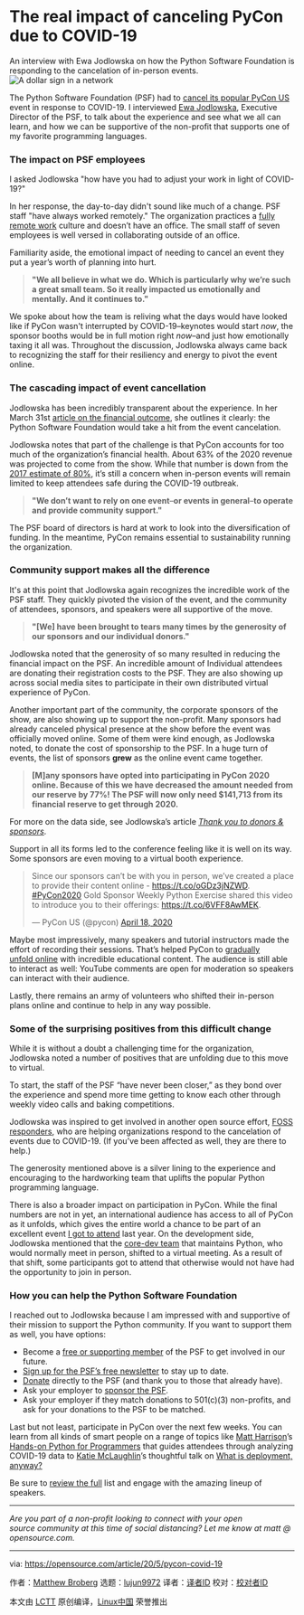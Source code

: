 [#]: collector: (lujun9972)
[#]: translator: ( )
[#]: reviewer: ( )
[#]: publisher: ( )
[#]: url: ( )
[#]: subject: (The real impact of canceling PyCon due to COVID-19)
[#]: via: (https://opensource.com/article/20/5/pycon-covid-19)
[#]: author: (Matthew Broberg https://opensource.com/users/mbbroberg)

The real impact of canceling PyCon due to COVID-19
======
An interview with Ewa Jodlowska on how the Python Software Foundation is
responding to the cancelation of in-person events.
![A dollar sign in a network][1]

The Python Software Foundation (PSF) had to [cancel its popular PyCon US][2] event in response to COVID-19. I interviewed [Ewa Jodlowska][3], Executive Director of the PSF, to talk about the experience and see what we all can learn, and how we can be supportive of the non-profit that supports one of my favorite programming languages.

### The impact on PSF employees

I asked Jodlowska "how have you had to adjust your work in light of COVID-19?"

In her response, the day-to-day didn't sound like much of a change. PSF staff "have always worked remotely." The organization practices a [fully remote work][4] culture and doesn’t have an office. The small staff of seven employees is well versed in collaborating outside of an office.

Familiarity aside, the emotional impact of needing to cancel an event they put a year’s worth of planning into hurt.

> **"We all believe in what we do. Which is particularly why we’re such a great small team. So it really impacted us emotionally and mentally. And it continues to."**

We spoke about how the team is reliving what the days would have looked like if PyCon wasn't interrupted by COVID-19–keynotes would start _now_, the sponsor booths would be in full motion right _now_–and just how emotionally taxing it all was. Throughout the discussion, Jodlowska always came back to recognizing the staff for their resiliency and energy to pivot the event online.

### The cascading impact of event cancellation

Jodlowska has been incredibly transparent about the experience. In her March 31st [article on the financial outcome][5], she outlines it clearly: the Python Software Foundation would take a hit from the event cancelation. 

Jodlowska notes that part of the challenge is that PyCon accounts for too much of the organization’s financial health. About 63% of the 2020 revenue was projected to come from the show. While that number is down from the [2017 estimate of 80%][6], it’s still a concern when in-person events will remain limited to keep attendees safe during the COVID-19 outbreak.

> **"We don’t want to rely on one event**–**or events in general**–**to operate and provide community support."**

The PSF board of directors is hard at work to look into the diversification of funding. In the meantime, PyCon remains essential to sustainability running the organization.

### Community support makes all the difference

It's at this point that Jodlowska again recognizes the incredible work of the PSF staff. They quickly pivoted the vision of the event, and the community of attendees, sponsors, and speakers were all supportive of the move.

> **"[We] have been brought to tears many times by the generosity of our sponsors and our individual donors."**

Jodlowska noted that the generosity of so many resulted in reducing the financial impact on the PSF. An incredible amount of Individual attendees are donating their registration costs to the PSF. They are also showing up across social media sites to participate in their own distributed virtual experience of PyCon. 

Another important part of the community, the corporate sponsors of the show, are also showing up to support the non-profit. Many sponsors had already canceled physical presence at the show before the event was officially moved online. Some of them were kind enough, as Jodlowska noted, to donate the cost of sponsorship to the PSF. In a huge turn of events, the list of sponsors **grew** as the online event came together.

> **[M]any sponsors have opted into participating in PyCon 2020 online. Because of this we have decreased the amount needed from our reserve by 77%! The PSF will now only need $141,713 from its financial reserve to get through 2020.**

For more on the data side, see Jodlowska’s article _[Thank you to donors &amp; sponsors][7]_.

Support in all its forms led to the conference feeling like it is well on its way. Some sponsors are even moving to a virtual booth experience.

> Since our sponsors can’t be with you in person, we’ve created a place to provide their content online - <https://t.co/oGDz3jNZWD>. [#PyCon2020][8] Gold Sponsor Weekly Python Exercise shared this video to introduce you to their offerings: <https://t.co/6VFF8AwMEK>.
>
> — PyCon US (@pycon) [April 18, 2020][9]

Maybe most impressively, many speakers and tutorial instructors made the effort of recording their sessions. That’s helped PyCon to [gradually unfold online][10] with incredible educational content. The audience is still able to interact as well: YouTube comments are open for moderation so speakers can interact with their audience.

Lastly, there remains an army of volunteers who shifted their in-person plans online and continue to help in any way possible.

### Some of the surprising positives from this difficult change

While it is without a doubt a challenging time for the organization, Jodlowska noted a number of positives that are unfolding due to this move to virtual.

To start, the staff of the PSF “have never been closer,” as they bond over the experience and spend more time getting to know each other through weekly video calls and baking competitions.

Jodlowska was inspired to get involved in another open source effort, [FOSS responders][11], who are helping organizations respond to the cancelation of events due to COVID-19. (If you’ve been affected as well, they are there to help.)

The generosity mentioned above is a silver lining to the experience and encouraging to the hardworking team that uplifts the popular Python programming language.

There is also a broader impact on participation in PyCon. While the final numbers are not in yet, an international audience has access to all of PyCon as it unfolds, which gives the entire world a chance to be part of an excellent event [I got to attend][12] last year. On the development side, Jodlowska mentioned that the [core-dev team][13] that maintains Python, who would normally meet in person, shifted to a virtual meeting. As a result of that shift, some participants got to attend that otherwise would not have had the opportunity to join in person.

### How you can help the Python Software Foundation

I reached out to Jodlowska because I am impressed with and supportive of their mission to support the Python community. If you want to support them as well, you have options:

  * Become a [free or supporting member][14] of the PSF to get involved in our future.
  * [Sign up for the PSF’s free newsletter][15] to stay up to date.
  * [Donate][16] directly to the PSF (and thank you to those that already have).
  * Ask your employer to [sponsor the PSF][17].
  * Ask your employer if they match donations to 501(c)(3) non-profits, and ask for your donations to the PSF to be matched.



Last but not least, participate in PyCon over the next few weeks. You can learn from all kinds of smart people on a range of topics like [Matt Harrison][18]’s [Hands-on Python for Programmers][19] that guides attendees through analyzing COVID-19 data to [Katie McLaughlin][20]’s thoughtful talk on [What is deployment, anyway?][21]

Be sure to [review the full][10] list and engage with the amazing lineup of speakers.

* * *

_Are you part of a non-profit looking to connect with your open source community at this time of social distancing? Let me know at matt @ opensource.com._

--------------------------------------------------------------------------------

via: https://opensource.com/article/20/5/pycon-covid-19

作者：[Matthew Broberg][a]
选题：[lujun9972][b]
译者：[译者ID](https://github.com/译者ID)
校对：[校对者ID](https://github.com/校对者ID)

本文由 [LCTT](https://github.com/LCTT/TranslateProject) 原创编译，[Linux中国](https://linux.cn/) 荣誉推出

[a]: https://opensource.com/users/mbbroberg
[b]: https://github.com/lujun9972
[1]: https://opensource.com/sites/default/files/styles/image-full-size/public/lead-images/osdc_whitehurst_money.png?itok=ls-SOzM0 (A dollar sign in a network)
[2]: https://pycon.blogspot.com/2020/03/pycon-us-2020-in-pittsburgh.html
[3]: https://www.python.org/psf/records/staff/
[4]: https://opensource.com/tags/wfh
[5]: http://pyfound.blogspot.com/2020/03/psfs-projected-2020-financial-outcome.html
[6]: https://www.youtube.com/watch?v=79AIzbjLzdk
[7]: http://pyfound.blogspot.com/2020/04/thank-you-to-donors-sponsors.html
[8]: https://twitter.com/hashtag/PyCon2020?src=hash&ref_src=twsrc%5Etfw
[9]: https://twitter.com/pycon/status/1251563142641000455?ref_src=twsrc%5Etfw
[10]: https://us.pycon.org/2020/online/
[11]: https://fossresponders.com/
[12]: https://opensource.com/article/19/5/jupyterlab-python-developers-magic
[13]: https://devguide.python.org/coredev/
[14]: https://www.python.org/psf/membership/
[15]: https://www.python.org/psf/newsletter/
[16]: https://www.python.org/psf/donations/
[17]: https://www.python.org/psf/sponsorship/
[18]: https://us.pycon.org/2020/speaker/profile/454/
[19]: https://youtu.be/fuJcSNUMrW0
[20]: https://opensource.com/users/glasnt
[21]: https://youtu.be/8vstov3Y7uE
